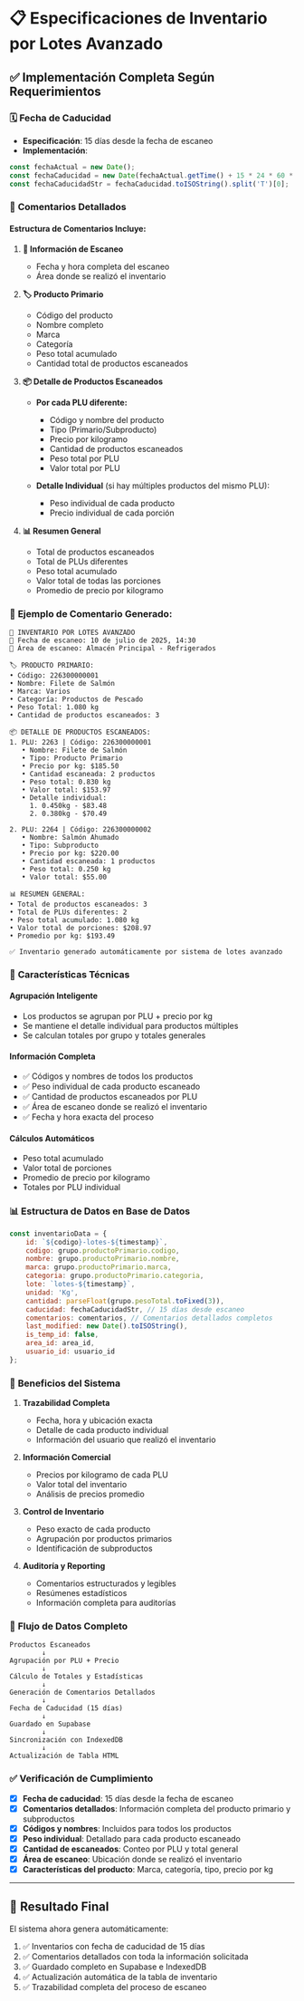 # 📋 Especificaciones de Inventario por Lotes Avanzado

## ✅ Implementación Completa Según Requerimientos

### 🗓️ **Fecha de Caducidad**
- **Especificación**: 15 días desde la fecha de escaneo
- **Implementación**: 
```javascript
const fechaActual = new Date();
const fechaCaducidad = new Date(fechaActual.getTime() + 15 * 24 * 60 * 60 * 1000);
const fechaCaducidadStr = fechaCaducidad.toISOString().split('T')[0];
```

### 📝 **Comentarios Detallados**

#### **Estructura de Comentarios Incluye:**

1. **📅 Información de Escaneo**
   - Fecha y hora completa del escaneo
   - Área donde se realizó el inventario

2. **🏷️ Producto Primario**
   - Código del producto
   - Nombre completo
   - Marca
   - Categoría
   - Peso total acumulado
   - Cantidad total de productos escaneados

3. **📦 Detalle de Productos Escaneados**
   - **Por cada PLU diferente:**
     - Código y nombre del producto
     - Tipo (Primario/Subproducto)
     - Precio por kilogramo
     - Cantidad de productos escaneados
     - Peso total por PLU
     - Valor total por PLU
   
   - **Detalle Individual** (si hay múltiples productos del mismo PLU):
     - Peso individual de cada producto
     - Precio individual de cada porción

4. **📊 Resumen General**
   - Total de productos escaneados
   - Total de PLUs diferentes
   - Peso total acumulado
   - Valor total de todas las porciones
   - Promedio de precio por kilogramo

### 🎯 **Ejemplo de Comentario Generado:**

```
🚀 INVENTARIO POR LOTES AVANZADO
📅 Fecha de escaneo: 10 de julio de 2025, 14:30
📍 Área de escaneo: Almacén Principal - Refrigerados

🏷️ PRODUCTO PRIMARIO:
• Código: 226300000001
• Nombre: Filete de Salmón
• Marca: Varios
• Categoría: Productos de Pescado
• Peso Total: 1.080 kg
• Cantidad de productos escaneados: 3

📦 DETALLE DE PRODUCTOS ESCANEADOS:
1. PLU: 2263 | Código: 226300000001
   • Nombre: Filete de Salmón
   • Tipo: Producto Primario
   • Precio por kg: $185.50
   • Cantidad escaneada: 2 productos
   • Peso total: 0.830 kg
   • Valor total: $153.97
   • Detalle individual:
     1. 0.450kg - $83.48
     2. 0.380kg - $70.49

2. PLU: 2264 | Código: 226300000002
   • Nombre: Salmón Ahumado
   • Tipo: Subproducto
   • Precio por kg: $220.00
   • Cantidad escaneada: 1 productos
   • Peso total: 0.250 kg
   • Valor total: $55.00

📊 RESUMEN GENERAL:
• Total de productos escaneados: 3
• Total de PLUs diferentes: 2
• Peso total acumulado: 1.080 kg
• Valor total de porciones: $208.97
• Promedio por kg: $193.49

✅ Inventario generado automáticamente por sistema de lotes avanzado
```

### 🔧 **Características Técnicas**

#### **Agrupación Inteligente**
- Los productos se agrupan por PLU + precio por kg
- Se mantiene el detalle individual para productos múltiples
- Se calculan totales por grupo y totales generales

#### **Información Completa**
- ✅ Códigos y nombres de todos los productos
- ✅ Peso individual de cada producto escaneado
- ✅ Cantidad de productos escaneados por PLU
- ✅ Área de escaneo donde se realizó el inventario
- ✅ Fecha y hora exacta del proceso

#### **Cálculos Automáticos**
- Peso total acumulado
- Valor total de porciones
- Promedio de precio por kilogramo
- Totales por PLU individual

### 📊 **Estructura de Datos en Base de Datos**

```javascript
const inventarioData = {
    id: `${codigo}-lotes-${timestamp}`,
    codigo: grupo.productoPrimario.codigo,
    nombre: grupo.productoPrimario.nombre,
    marca: grupo.productoPrimario.marca,
    categoria: grupo.productoPrimario.categoria,
    lote: `lotes-${timestamp}`,
    unidad: 'Kg',
    cantidad: parseFloat(grupo.pesoTotal.toFixed(3)),
    caducidad: fechaCaducidadStr, // 15 días desde escaneo
    comentarios: comentarios, // Comentarios detallados completos
    last_modified: new Date().toISOString(),
    is_temp_id: false,
    area_id: area_id,
    usuario_id: usuario_id
};
```

### 🎨 **Beneficios del Sistema**

1. **Trazabilidad Completa**
   - Fecha, hora y ubicación exacta
   - Detalle de cada producto individual
   - Información del usuario que realizó el inventario

2. **Información Comercial**
   - Precios por kilogramo de cada PLU
   - Valor total del inventario
   - Análisis de precios promedio

3. **Control de Inventario**
   - Peso exacto de cada producto
   - Agrupación por productos primarios
   - Identificación de subproductos

4. **Auditoría y Reporting**
   - Comentarios estructurados y legibles
   - Resúmenes estadísticos
   - Información completa para auditorías

### 🔄 **Flujo de Datos Completo**

```
Productos Escaneados
        ↓
Agrupación por PLU + Precio
        ↓
Cálculo de Totales y Estadísticas
        ↓
Generación de Comentarios Detallados
        ↓
Fecha de Caducidad (15 días)
        ↓
Guardado en Supabase
        ↓
Sincronización con IndexedDB
        ↓
Actualización de Tabla HTML
```

### ✅ **Verificación de Cumplimiento**

- [x] **Fecha de caducidad**: 15 días desde la fecha de escaneo
- [x] **Comentarios detallados**: Información completa del producto primario y subproductos
- [x] **Códigos y nombres**: Incluidos para todos los productos
- [x] **Peso individual**: Detallado para cada producto escaneado
- [x] **Cantidad de escaneados**: Conteo por PLU y total general
- [x] **Área de escaneo**: Ubicación donde se realizó el inventario
- [x] **Características del producto**: Marca, categoría, tipo, precio por kg

---

## 🎯 **Resultado Final**

El sistema ahora genera automáticamente:
1. ✅ Inventarios con fecha de caducidad de 15 días
2. ✅ Comentarios detallados con toda la información solicitada
3. ✅ Guardado completo en Supabase e IndexedDB
4. ✅ Actualización automática de la tabla de inventario
5. ✅ Trazabilidad completa del proceso de escaneo
